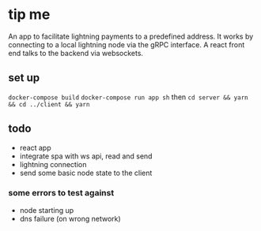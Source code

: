 # tip me

An app to facilitate lightning payments to a predefined address.
It works by connecting to a local lightning node via the gRPC interface. A react front end talks to the backend via websockets.

## set up

`docker-compose build`
`docker-compose run app sh` then `cd server && yarn && cd ../client && yarn`

## todo

- react app
- integrate spa with ws api, read and send
- lightning connection
- send some basic node state to the client

### some errors to test against

- node starting up
- dns failure (on wrong network)
